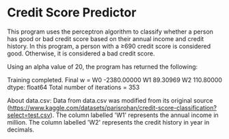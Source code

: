 # Credit Score Predictor

This program uses the perceptron algorithm to classify whether a person has good or bad credit score based on their annual income and credit history. 
In this program, a person with a ≥690 credit score is considered good. Otherwise, it is considered a bad credit score. 

Using an alpha value of 20, the program has returned the following:

Training completed. Final w = 
W0   -2380.00000
W1      89.30969
W2     110.80000
dtype: float64
Total number of iterations = 
353

About data.csv:
Data from data.csv was modified from its original source (https://www.kaggle.com/datasets/parisrohan/credit-score-classification?select=test.csv). The column labelled 'W1' represents the annual income in million. The column labelled 'W2' represents the credit history in year in decimals. 
